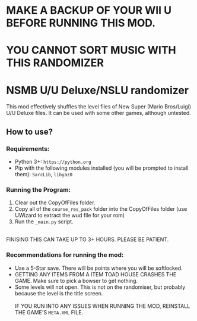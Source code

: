 # MAKE A BACKUP OF YOUR WII U BEFORE RUNNING THIS MOD.
# YOU CANNOT SORT MUSIC WITH THIS RANDOMIZER

# NSMB U/U Deluxe/NSLU randomizer

This mod effectively shuffles the level files of New Super (Mario Bros/Luigi) U/U Deluxe files. It can be used with some other games, although untested.

## How to use?

### Requirements:
- Python 3+: `https://python.org`
- Pip with the following modules installed (you will be prompted to install them): `SarcLib`, `libyaz0`

### Running the Program:
1. Clear out the CopyOfFiles folder. <br>
2. Copy all of the `course_res_pack` folder into the CopyOfFiles folder (use UWizard to extract the wud file for your rom) <br>
3. Run the `_main.py` script. <br><br>

FINISING THIS CAN TAKE UP TO 3+ HOURS. PLEASE BE PATIENT. 

### Recommendations for running the mod: 
- Use a 5-Star save. There will be points where you will be softlocked.
- GETTING ANY ITEMS FROM A ITEM TOAD HOUSE CRASHES THE GAME. Make sure to pick a bowser to get nothing.
- Some levels will not open. This is not on the randomiser, but probably because the level is the title screen.
<br> <br>
IF YOU RUN INTO ANY ISSUES WHEN RUNNING THE MOD, REINSTALL THE GAME'S `META.XML` FILE.
 